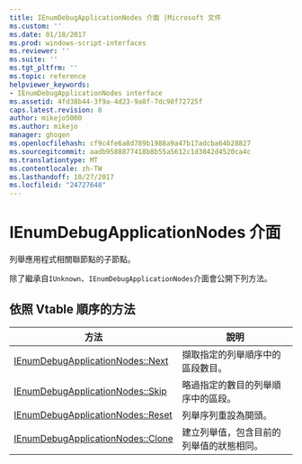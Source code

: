 ```yaml
---
title: IEnumDebugApplicationNodes 介面 |Microsoft 文件
ms.custom: ''
ms.date: 01/18/2017
ms.prod: windows-script-interfaces
ms.reviewer: ''
ms.suite: ''
ms.tgt_pltfrm: ''
ms.topic: reference
helpviewer_keywords:
- IEnumDebugApplicationNodes interface
ms.assetid: 4fd38b44-3f9a-4d23-9a8f-7dc98f72725f
caps.latest.revision: 8
author: mikejo5000
ms.author: mikejo
manager: ghogen
ms.openlocfilehash: cf9c4fe6a8d789b1988a9a47b17adcba64b28827
ms.sourcegitcommit: aadb9588877418b8b55a5612c1d3842d4520ca4c
ms.translationtype: MT
ms.contentlocale: zh-TW
ms.lasthandoff: 10/27/2017
ms.locfileid: "24727648"
---
```

# <a name="ienumdebugapplicationnodes-interface"></a>IEnumDebugApplicationNodes 介面
列舉應用程式相關聯節點的子節點。  
  
 除了繼承自`IUnknown`、`IEnumDebugApplicationNodes`介面會公開下列方法。  
  
## <a name="methods-in-vtable-order"></a>依照 Vtable 順序的方法  
  
|方法|說明|  
|------------|-----------------|  
|[IEnumDebugApplicationNodes::Next](../../winscript/reference/ienumdebugapplicationnodes-next.md)|擷取指定的列舉順序中的區段數目。|  
|[IEnumDebugApplicationNodes::Skip](../../winscript/reference/ienumdebugapplicationnodes-skip.md)|略過指定的數目的列舉順序中的區段。|  
|[IEnumDebugApplicationNodes::Reset](../../winscript/reference/ienumdebugapplicationnodes-reset.md)|列舉序列重設為開頭。|  
|[IEnumDebugApplicationNodes::Clone](../../winscript/reference/ienumdebugapplicationnodes-clone.md)|建立列舉值，包含目前的列舉值的狀態相同。|